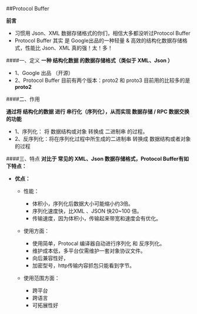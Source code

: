 ##Protocol Buffer

**前言**
- 习惯用 Json、XML 数据存储格式的你们，相信大多都没听过Protocol Buffer
- Protocol Buffer 其实 是 Google出品的一种轻量 & 高效的结构化数据存储格式，性能比 Json、XML 真的强！太！多！


####一、定义
**一种 结构化数据 的数据存储格式（类似于 XML、Json ）**
- 1、Google 出品 （开源）
- 2、Protocol Buffer 目前有两个版本：proto2 和 proto3
目前用的比较多的是 **proto2**

####二、作用

**通过将 结构化的数据 进行 串行化（序列化），从而实现 数据存储 / RPC 数据交换的功能**
- 1、序列化： 将 数据结构或对象 转换成 二进制串 的过程。
- 2、反序列化：将在序列化过程中所生成的二进制串 转换成 数据结构或者对象 的过程

####三、特点
**对比于 常见的  XML、Json 数据存储格式，Protocol Buffer有如下特点：**


- **优点：**
    - 性能：
        - 体积小，序列化后数据大小可能缩小约3倍。
        - 序列化速度快，比XML 、JSON 快20~100 倍。
        - 传输速度，因为体积小，传输起来带宽和速度会有优化。
    
    - 使用方面：
        - 使用简单，Protocal 编译器自动进行序列化 和 反序列化。
        - 维护成本低，多平台仅需维护一套对象协议文件。
        - 向后兼容性好，
        - 加密型号，http传输内容抓包只能看到字节。
    - 使用范围方面：
        - 跨平台
        - 跨语言
        - 可拓展性好
